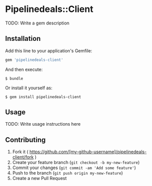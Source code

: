 # Pipelinedeals::Client

TODO: Write a gem description

## Installation

Add this line to your application's Gemfile:

```ruby
gem 'pipelinedeals-client'
```

And then execute:

    $ bundle

Or install it yourself as:

    $ gem install pipelinedeals-client

## Usage

TODO: Write usage instructions here

## Contributing

1. Fork it ( https://github.com/[my-github-username]/pipelinedeals-client/fork )
2. Create your feature branch (`git checkout -b my-new-feature`)
3. Commit your changes (`git commit -am 'Add some feature'`)
4. Push to the branch (`git push origin my-new-feature`)
5. Create a new Pull Request
